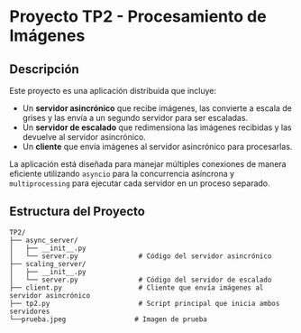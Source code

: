 # Proyecto TP2 - Procesamiento de Imágenes 

## Descripción

Este proyecto es una aplicación distribuida que incluye:
- Un **servidor asincrónico** que recibe imágenes, las convierte a escala de grises y las envía a un segundo servidor para ser escaladas.
- Un **servidor de escalado** que redimensiona las imágenes recibidas y las devuelve al servidor asincrónico.
- Un **cliente** que envía imágenes al servidor asincrónico para procesarlas.

La aplicación está diseñada para manejar múltiples conexiones de manera eficiente utilizando `asyncio` para la concurrencia asíncrona y `multiprocessing` para ejecutar cada servidor en un proceso separado.

## Estructura del Proyecto

```plaintext
TP2/
├── async_server/
│   ├── __init__.py
│   └── server.py               # Código del servidor asincrónico
├── scaling_server/
│   ├── __init__.py
│   └── server.py               # Código del servidor de escalado
├── client.py                   # Cliente que envía imágenes al servidor asincrónico
├── tp2.py                      # Script principal que inicia ambos servidores
└──prueba.jpeg                 # Imagen de prueba
